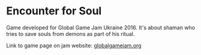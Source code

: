 # Encounter for Soul

Game developed for Global Game Jam Ukraine 2016. It's about shaman who tries to save souls from demons as part of his ritual.

Link to game page on jam website: <a href="http://www.globalgamejam.org/2016/games/encounter-soul">globalgamejam.org</a>

